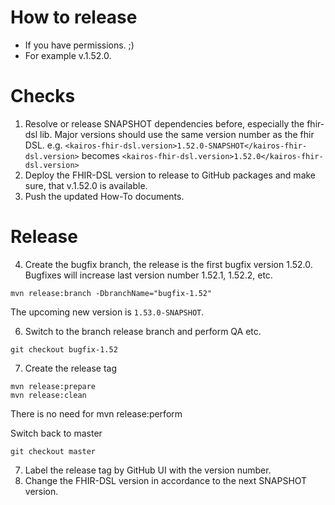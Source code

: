 How to release
==============

* If you have permissions. ;)
* For example v.1.52.0.

# Checks

1. Resolve or release SNAPSHOT dependencies before, especially the fhir-dsl lib. Major versions should use the same version number as the fhir DSL.
   e.g. `<kairos-fhir-dsl.version>1.52.0-SNAPSHOT</kairos-fhir-dsl.version>`
   becomes `<kairos-fhir-dsl.version>1.52.0</kairos-fhir-dsl.version>`
2. Deploy the FHIR-DSL version to release to GitHub packages and make sure, that v.1.52.0 is available.
3. Push the updated How-To documents.

# Release

4. Create the bugfix branch, the release is the first bugfix version 1.52.0. Bugfixes will increase last version number 1.52.1, 1.52.2, etc.

``` 
mvn release:branch -DbranchName="bugfix-1.52" 
```

The upcoming new version is `1.53.0-SNAPSHOT`.

6. Switch to the branch release branch and perform QA etc.

```
git checkout bugfix-1.52
```

7. Create the release tag

``` 
mvn release:prepare
mvn release:clean 
```

There is no need for mvn release:perform 

Switch back to master

```
git checkout master
```

7. Label the release tag by GitHub UI with the version number.
8. Change the FHIR-DSL version in accordance to the next SNAPSHOT version.
